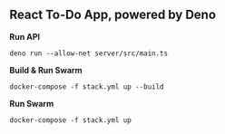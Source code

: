 ## React To-Do App, powered by Deno

**Run API**

```
deno run --allow-net server/src/main.ts
```

**Build & Run Swarm**

```
docker-compose -f stack.yml up --build
```

**Run Swarm**

```
docker-compose -f stack.yml up
```

